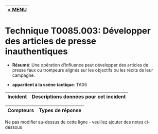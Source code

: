 |[< MENU](../../README.md)|
|---|
# Technique T0085.003: Développer des articles de presse inauthentiques

* **Résumé**: Une opération d'influence peut développer des articles de presse faux ou trompeurs alignés sur les objectifs ou les récits de leur campagne.

* **appartient à la scène tactique**: TA06


|Incident |Descriptions données pour cet incident |
|-------- |-------------------- |



|Compteurs |Types de réponse |
|-------- |-------------- |


Ne pas modifier au-dessus de cette ligne - veuillez ajouter des notes ci-dessous